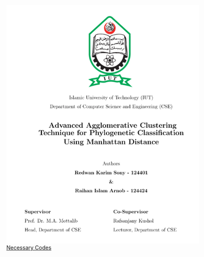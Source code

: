 <a href="Thesis-Book/AACT-Thesis-Book.pdf" class="image fit"><img src="thesis-cover.png" alt=""></a>
[Necessary Codes](https://github.com/redwankarimsony/AACT/tree/master/src)
